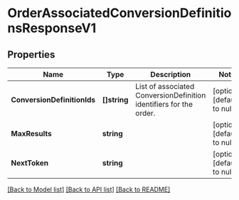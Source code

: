 # OrderAssociatedConversionDefinitionsResponseV1

## Properties
Name | Type | Description | Notes
------------ | ------------- | ------------- | -------------
**ConversionDefinitionIds** | **[]string** | List of associated ConversionDefinition identifiers for the order. | [optional] [default to null]
**MaxResults** | **string** |  | [optional] [default to null]
**NextToken** | **string** |  | [optional] [default to null]

[[Back to Model list]](../README.md#documentation-for-models) [[Back to API list]](../README.md#documentation-for-api-endpoints) [[Back to README]](../README.md)

